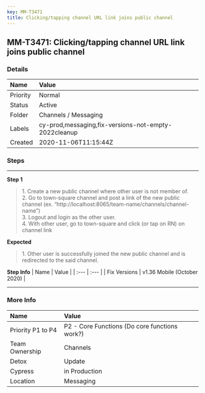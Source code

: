 ```yaml
---
key: MM-T3471
title: Clicking/tapping channel URL link joins public channel
---
```


## MM-T3471: Clicking/tapping channel URL link joins public channel

### Details

| Name     | Value                                                |
| :------- | :--------------------------------------------------- |
| Priority | Normal                                               |
| Status   | Active                                               |
| Folder   | Channels / Messaging                                 |
| Labels   | cy-prod,messaging,fix-versions-not-empty-2022cleanup |
| Created  | 2020-11-06T11:15:44Z                                 |

### Steps

<hr/>

**Step 1**

> <article>1. Create a new public channel where other user is not member of.<br>2. Go to town-square channel and post a link of the new public channel (ex. “http://localhost:8065/team-name/channels/channel-name”)<br>3. Logout and login as the other user.<br>4. With other user, go to town-square and click (or tap on RN) on channel link</article>

**Expected**

> <article>1. Other user is successfully joined the new public channel and is redirected to the said channel.</article>

**Step Info**
| Name | Value |
| :--- | :--- |
| Fix Versions | v1.36 Mobile (October 2020) |

<hr/>

### More Info

| Name              | Value                                         |
| :---------------- | :-------------------------------------------- |
| Priority P1 to P4 | P2 - Core Functions (Do core functions work?) |
| Team Ownership    | Channels                                      |
| Detox             | Update                                        |
| Cypress           | in Production                                 |
| Location          | Messaging                                     |
